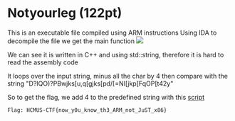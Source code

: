 # Notyourleg (122pt)
This is an executable file compiled using ARM instructions
Using IDA to decompile the file we get the main function
![](arm.png)

We can see it is written in C++ and using std::string, therefore it is hard to read the assembly code

It loops over the input string, minus all the char by 4 then compare with the string "D?IQO)?PBwjks[u,q[gjks[pd/[=NI[jkp[FqOP[t42y"

So to get the flag, we add 4 to the predefined string with this [script](Solve.py)

    Flag: HCMUS-CTF{now_y0u_know_th3_ARM_not_JuST_x86}